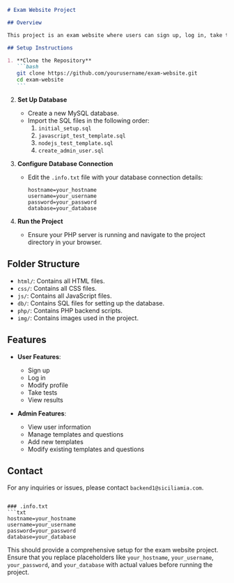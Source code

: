 ````markdown
# Exam Website Project

## Overview

This project is an exam website where users can sign up, log in, take tests, and view results. Admins can manage users, templates, and questions.

## Setup Instructions

1. **Clone the Repository**
   ```bash
   git clone https://github.com/yourusername/exam-website.git
   cd exam-website
   ```
````

2. **Set Up Database**

   - Create a new MySQL database.
   - Import the SQL files in the following order:
     1. `initial_setup.sql`
     2. `javascript_test_template.sql`
     3. `nodejs_test_template.sql`
     4. `create_admin_user.sql`

3. **Configure Database Connection**

   - Edit the `.info.txt` file with your database connection details:
     ```
     hostname=your_hostname
     username=your_username
     password=your_password
     database=your_database
     ```

4. **Run the Project**
   - Ensure your PHP server is running and navigate to the project directory in your browser.

## Folder Structure

- `html/`: Contains all HTML files.
- `css/`: Contains all CSS files.
- `js/`: Contains all JavaScript files.
- `db/`: Contains SQL files for setting up the database.
- `php/`: Contains PHP backend scripts.
- `img/`: Contains images used in the project.

## Features

- **User Features**:

  - Sign up
  - Log in
  - Modify profile
  - Take tests
  - View results

- **Admin Features**:
  - View user information
  - Manage templates and questions
  - Add new templates
  - Modify existing templates and questions

## Contact

For any inquiries or issues, please contact `backend1@siciliamia.com`.

````

### .info.txt
```txt
hostname=your_hostname
username=your_username
password=your_password
database=your_database
````

This should provide a comprehensive setup for the exam website project. Ensure that you replace placeholders like `your_hostname`, `your_username`, `your_password`, and `your_database` with actual values before running the project.
